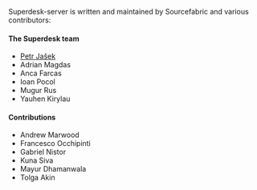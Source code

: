 Superdesk-server is written and maintained by Sourcefabric and
various contributors:

#### The Superdesk team

- [Petr Jašek](mailto:petr.jasek@sourcefabric.org)
- Adrian Magdas
- Anca Farcas
- Ioan Pocol
- Mugur Rus
- Yauhen Kirylau

#### Contributions

- Andrew Marwood
- Francesco Occhipinti
- Gabriel Nistor
- Kuna Siva
- Mayur Dhamanwala
- Tolga Akin
